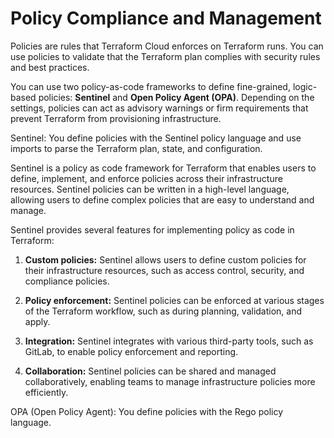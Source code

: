 # Policy Compliance and Management

Policies are rules that Terraform Cloud enforces on Terraform runs. You can use policies to validate that the Terraform plan complies with security rules and best practices.

You can use two policy-as-code frameworks to define fine-grained, logic-based policies: **Sentinel** and **Open Policy Agent (OPA)**. Depending on the settings, policies can act as advisory warnings or firm requirements that prevent Terraform from provisioning infrastructure.

Sentinel: You define policies with the Sentinel policy language and use imports to parse the Terraform plan, state, and configuration.

Sentinel is a policy as code framework for Terraform that enables users to define, implement, and enforce policies across their infrastructure resources. Sentinel policies can be written in a high-level language, allowing users to define complex policies that are easy to understand and manage.

Sentinel provides several features for implementing policy as code in Terraform:

1. **Custom policies:** Sentinel allows users to define custom policies for their infrastructure resources, such as access control, security, and compliance policies.

1. **Policy enforcement:** Sentinel policies can be enforced at various stages of the Terraform workflow, such as during planning, validation, and apply.

1. **Integration:** Sentinel integrates with various third-party tools, such as GitLab, to enable policy enforcement and reporting.

1. **Collaboration:** Sentinel policies can be shared and managed collaboratively, enabling teams to manage infrastructure policies more efficiently.

OPA (Open Policy Agent): You define policies with the Rego policy language.
